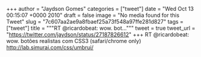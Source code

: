 
+++
author = "Jaydson Gomes"
categories = ["tweet"]
date = "Wed Oct 13 00:15:07 +0000 2010"
draft = false
image = "No media found for this Tweet"
slug = "7c607aa2ae9a8fbaef25a73f548a97ffe281d827"
tags = ["tweet"]
title = """RT @ricardobeat: wow. bot..."""
tweet = true
tweet_url = "https://twitter.com/jaydson/status/27187826612"
+++
RT @ricardobeat: wow. botões realistas com CSS3 (safari/chrome only) http://lab.simurai.com/css/umbrui/
